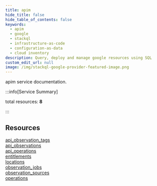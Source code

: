 ```yaml
---
title: apim
hide_title: false
hide_table_of_contents: false
keywords:
  - apim
  - google
  - stackql
  - infrastructure-as-code
  - configuration-as-data
  - cloud inventory
description: Query, deploy and manage google resources using SQL
custom_edit_url: null
image: /img/stackql-google-provider-featured-image.png
---
```


apim service documentation.

:::info[Service Summary]

total resources: __8__  

:::

## Resources
<div class="row">
<div class="providerDocColumn">
<a href="/services/apim/api_observation_tags/">api_observation_tags</a><br />
<a href="/services/apim/api_observations/">api_observations</a><br />
<a href="/services/apim/api_operations/">api_operations</a><br />
<a href="/services/apim/entitlements/">entitlements</a>
</div>
<div class="providerDocColumn">
<a href="/services/apim/locations/">locations</a><br />
<a href="/services/apim/observation_jobs/">observation_jobs</a><br />
<a href="/services/apim/observation_sources/">observation_sources</a><br />
<a href="/services/apim/operations/">operations</a>
</div>
</div>